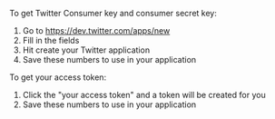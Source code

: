 To get Twitter Consumer key and consumer secret key: 

1. Go to https://dev.twitter.com/apps/new
2. Fill in the fields
3. Hit create your Twitter application
4. Save these numbers to use in your application

To get your access token: 

1. Click the "your access token" and a token will be created for you
2. Save these numbers to use in your application
